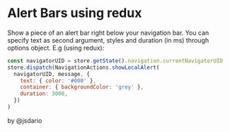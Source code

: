# Alert Bars using redux

Show a piece of an alert bar right below your navigation bar. You can specify text as second argument,
styles and duration (in ms) through options object.
E.g (using redux):

```javascript
const navigatorUID = store.getState().navigation.currentNavigatorUID
store.dispatch(NavigationActions.showLocalAlert(
  navigatorUID, message, {
    text: { color: '#000' },
    container: { backgroundColor: 'grey' },
    duration: 3000,
  })
)
```

by @jsdario
